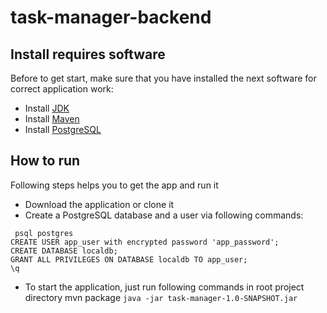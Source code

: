# task-manager-backend

## Install requires software

Before to get start, make sure that you have installed the next software for correct application work:

* Install [JDK](https://www.oracle.com/technetwork/java/javase/downloads/jdk8-downloads-2133151.html)
* Install [Maven](https://maven.apache.org/)
* Install [PostgreSQL](https://www.postgresql.org/)

## How to run

Following steps helps you to get the app and run it

* Download the application or clone it
* Create a PostgreSQL database and a user via following commands:
```
 psql postgres
CREATE USER app_user with encrypted password 'app_password';
CREATE DATABASE localdb;
GRANT ALL PRIVILEGES ON DATABASE localdb TO app_user;
\q 
```
* To start the application, just run following commands in root project directory
mvn package
`java -jar task-manager-1.0-SNAPSHOT.jar`
